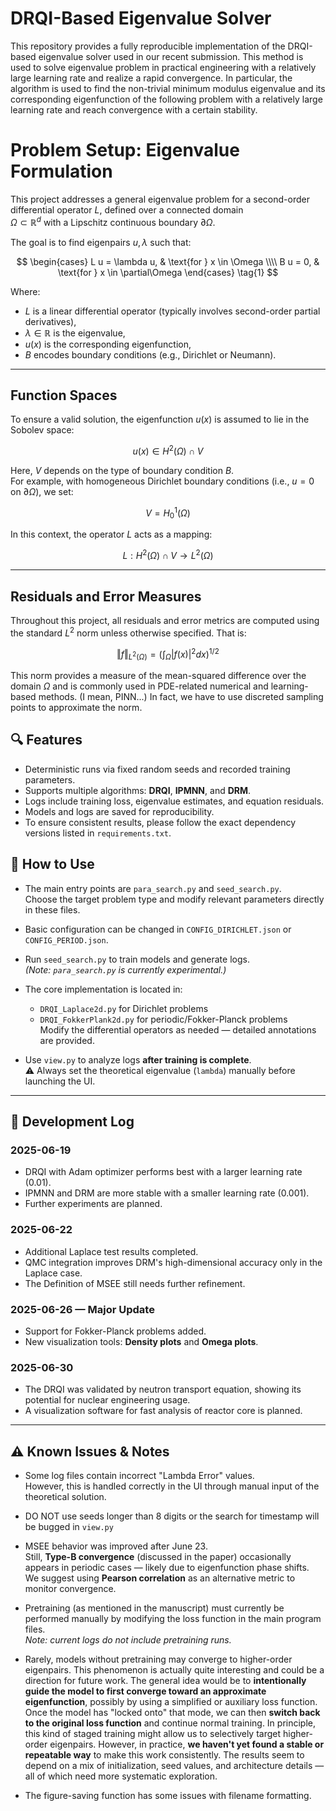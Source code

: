 # DRQI-Based Eigenvalue Solver

This repository provides a fully reproducible implementation of the DRQI-based eigenvalue solver used in our recent submission. This method is used to solve eigenvalue problem in practical engineering with a relatively large learning rate and realize a rapid convergence. In particular, the algorithm is used to find the non-trivial minimum modulus eigenvalue and its corresponding eigenfunction of the following problem with a relatively large learning rate and reach convergence with a certain stability.

# Problem Setup: Eigenvalue Formulation

This project addresses a general eigenvalue problem for a second-order differential operator $L$, defined over a connected domain  
$\Omega\subset\mathbb{R}^d$ with a Lipschitz continuous boundary $\partial\Omega$.

The goal is to find eigenpairs $u, \lambda$ such that:

$$
\begin{cases}
L u = \lambda u, & \text{for } x \in \Omega \\\\
B u = 0, & \text{for } x \in \partial\Omega
\end{cases}
\tag{1}
$$

Where:
- $L$ is a linear differential operator (typically involves second-order partial derivatives),
- $\lambda\in\mathbb{R}$ is the eigenvalue,
- $u(x)$ is the corresponding eigenfunction,
- $B$ encodes boundary conditions (e.g., Dirichlet or Neumann).

---

## Function Spaces

To ensure a valid solution, the eigenfunction $u(x)$ is assumed to lie in the Sobolev space:

$$
u(x) \in H^2(\Omega) \cap V
$$

Here, $V$ depends on the type of boundary condition $B$.  
For example, with homogeneous Dirichlet boundary conditions (i.e., $u = 0$ on $\partial\Omega$), we set:

$$
V = H_0^1(\Omega)
$$

In this context, the operator $L$ acts as a mapping:

$$
L : H^2(\Omega) \cap V \rightarrow L^2(\Omega)
$$

---

## Residuals and Error Measures

Throughout this project, all residuals and error metrics are computed using the standard $L^2$ norm unless otherwise specified. That is:

$$
\Vert f\Vert_{L^2(\Omega)} = \left( \int_\Omega |f(x)|^2 dx \right)^{1/2}
$$

This norm provides a measure of the mean-squared difference over the domain $\Omega$ and is commonly used in PDE-related numerical and learning-based methods. (I mean, PINN...)
In fact, we have to use discreted sampling points to approximate the norm.


## 🔍 Features
- Deterministic runs via fixed random seeds and recorded training parameters.
- Supports multiple algorithms: **DRQI**, **IPMNN**, and **DRM**.
- Logs include training loss, eigenvalue estimates, and equation residuals.
- Models and logs are saved for reproducibility.
- To ensure consistent results, please follow the exact dependency versions listed in `requirements.txt`.

## 🚀 How to Use

- The main entry points are `para_search.py` and `seed_search.py`.  
  Choose the target problem type and modify relevant parameters directly in these files.

- Basic configuration can be changed in `CONFIG_DIRICHLET.json` or `CONFIG_PERIOD.json`.

- Run `seed_search.py` to train models and generate logs.  
  *(Note: `para_search.py` is currently experimental.)*

- The core implementation is located in:
  - `DRQI_Laplace2d.py` for Dirichlet problems  
  - `DRQI_FokkerPlank2d.py` for periodic/Fokker-Planck problems  
  Modify the differential operators as needed — detailed annotations are provided.

- Use `view.py` to analyze logs **after training is complete**.  
  ⚠️ Always set the theoretical eigenvalue (`lambda`) manually before launching the UI.

---

## 📅 Development Log

### 2025-06-19
- DRQI with Adam optimizer performs best with a larger learning rate (0.01).
- IPMNN and DRM are more stable with a smaller learning rate (0.001).
- Further experiments are planned.

### 2025-06-22
- Additional Laplace test results completed.
- QMC integration improves DRM's high-dimensional accuracy only in the Laplace case.
- The Definition of MSEE still needs further refinement.

### 2025-06-26 — Major Update
- Support for Fokker-Planck problems added.
- New visualization tools: **Density plots** and **Omega plots**.

### 2025-06-30
- The DRQI was validated by neutron transport equation, showing its potential for nuclear engineering usage.
- A visualization software for fast analysis of reactor core is planned.

---

## ⚠️ Known Issues & Notes

- Some log files contain incorrect "Lambda Error" values.  
  However, this is handled correctly in the UI through manual input of the theoretical solution.

- DO NOT use seeds longer than 8 digits or the search for timestamp will be bugged in `view.py`

- MSEE behavior was improved after June 23.  
  Still, **Type-B convergence** (discussed in the paper) occasionally appears in periodic cases — likely due to eigenfunction phase shifts.  
  We suggest using **Pearson correlation** as an alternative metric to monitor convergence.

- Pretraining (as mentioned in the manuscript) must currently be performed manually by modifying the loss function in the main program files.  
  *Note: current logs do not include pretraining runs.*

- Rarely, models without pretraining may converge to higher-order eigenpairs. This phenomenon is actually quite interesting and could be a direction for future work. The general idea would be to **intentionally guide the model to first converge toward an approximate eigenfunction**, possibly by using a simplified or auxiliary loss function. Once the model has "locked onto" that mode, we can then **switch back to the original loss function** and continue normal training.  In principle, this kind of staged training might allow us to selectively target higher-order eigenpairs. However, in practice, **we haven't yet found a stable or repeatable way** to make this work consistently. The results seem to depend on a mix of initialization, seed values, and architecture details — all of which need more systematic exploration.

- The figure-saving function has some issues with filename formatting.
